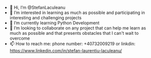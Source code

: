 - 👋 Hi, I’m @StefanLaculeanu
- 👀 I’m interested in learning as much as possible and participating in interesting and challenging projects
- 🌱 I’m currently learning Python Development
- 💞️ I’m looking to collaborate on any project that can help me learn as much as possible and that presents obstacles that I can't wait to overcome
- 📫 How to reach me: phone number: +40732009219 or linkdin: https://www.linkedin.com/in/stefan-laurentiu-laculeanu/

<!---
SLaculeanu/SLaculeanu is a ✨ special ✨ repository because its `README.md` (this file) appears on your GitHub profile.
You can click the Preview link to take a look at your changes.
--->
